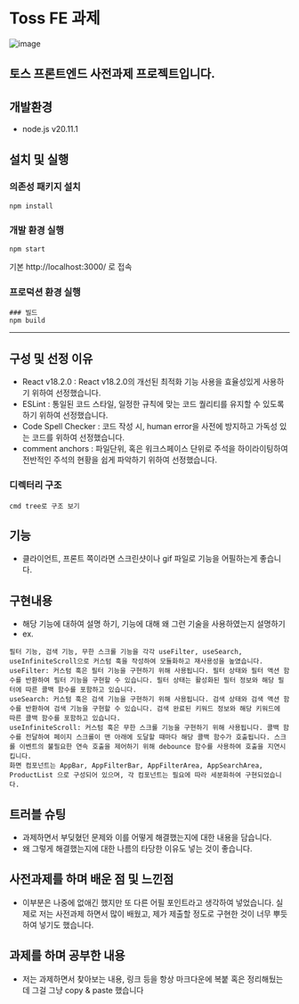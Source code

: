 Toss FE 과제
============
![image](https://github.com/Kim-minjung99/TossTestComputedComponent/assets/73487648/6eafa417-ef76-42e6-8025-3a31ea5d3ab9)

토스 프론트엔드 사전과제 프로젝트입니다.
---


## 개발환경
- node.js v20.11.1



## 설치 및 실행

### 의존성 패키지 설치
```tsx
npm install
```


### 개발 환경 실행
```tsx
npm start
```
기본 http://localhost:3000/ 로 접속


### 프로덕션 환경 실행
```tsx
### 빌드
npm build
```

---

## 구성 및 선정 이유
- React v18.2.0 : React v18.2.0의 개선된 최적화 기능 사용을 효율성있게
  사용하기 위하여 선정했습니다.
- ESLint : 통일된 코드 스타일, 일정한 규칙에 맞는 코드 퀄리티를 유지할 수 있도록 하기 위하여 선정했습니다.
- Code Spell Checker : 코드 작성 시, human error을 사전에 방지하고 가독성 있는 코드를 위하여 선정했습니다.
- comment anchors : 파일단위, 혹은 워크스페이스 단위로 주석을 하이라이팅하여 전반적인 주석의 현황을 쉽게 파악하기 위하여 선정했습니다.

### 디렉터리 구조
```tsx
cmd tree로 구조 보기

```
## 기능 
- 클라이언트, 프론트 쪽이라면 스크린샷이나 gif 파일로 기능을 어필하는게 좋습니다.

## 구현내용 
- 해당 기능에 대하여 설명 하기, 기능에 대해 왜 그런 기술을 사용하였는지 설명하기
- ex.
```tsx
필터 기능, 검색 기능, 무한 스크롤 기능을 각각 useFilter, useSearch, useInfiniteScroll으로 커스텀 훅을 작성하여 모듈화하고 재사용성을 높였습니다.
useFilter: 커스텀 훅은 필터 기능을 구현하기 위해 사용됩니다. 필터 상태와 필터 액션 함수를 반환하여 필터 기능을 구현할 수 있습니다. 필터 상태는 활성화된 필터 정보와 해당 필터에 따른 콜백 함수를 포함하고 있습니다.
useSearch: 커스텀 훅은 검색 기능을 구현하기 위해 사용됩니다. 검색 상태와 검색 액션 함수를 반환하여 검색 기능을 구현할 수 있습니다. 검색 완료된 키워드 정보와 해당 키워드에 따른 콜백 함수를 포함하고 있습니다.
useInfiniteScroll: 커스텀 훅은 무한 스크롤 기능을 구현하기 위해 사용됩니다. 콜백 함수를 전달하여 페이지 스크롤이 맨 아래에 도달할 때마다 해당 콜백 함수가 호출됩니다. 스크롤 이벤트의 불필요한 연속 호출을 제어하기 위해 debounce 함수를 사용하여 호출을 지연시킵니다.
화면 컴포넌트는 AppBar, AppFilterBar, AppFilterArea, AppSearchArea, ProductList 으로 구성되어 있으며, 각 컴포넌트는 필요에 따라 세분화하여 구현되었습니다.
```

## 트러블 슈팅
- 과제하면서 부딪혔던 문제와 이를 어떻게 해결했는지에 대한 내용을 담습니다.
- 왜 그렇게 해결했는지에 대한 나름의 타당한 이유도 넣는 것이 좋습니다.

## 사전과제를 하며 배운 점 및 느낀점
- 이부분은 나중에 없애긴 했지만 또 다른 어필 포인트라고 생각하여 넣었습니다. 실제로 저는 사전과제 하면서 많이 배웠고, 제가 제출할 정도로 구현한 것이 너무 뿌듯하여 넣기도 했습니다.

## 과제를 하며 공부한 내용
- 저는 과제하면서 찾아보는 내용, 링크 등을 항상 마크다운에 복붙 혹은 정리해뒀는데 그걸 그냥 copy & paste 했습니다

